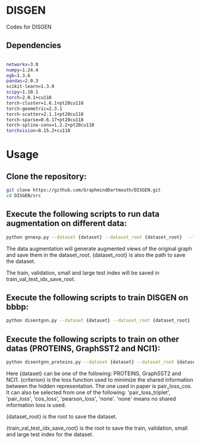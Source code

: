 # DISGEN
Codes for DISGEN

## Dependencies

```bash

networkx=3.0
numpy=1.24.4
ogb=1.3.6
pandas=2.0.3
scikit-learn=1.3.0
scipy=1.10.1
torch=2.0.1+cu118
torch-cluster=1.6.1+pt20cu118
torch-geometric=2.3.1
torch-scatter=2.1.1+pt20cu118
torch-sparse=0.6.17+pt20cu118
torch-spline-conv=1.2.2+pt20cu118
torchvision=0.15.2+cu118
```



# Usage
## Clone the repository:

```bash
git clone https://github.com/GraphmindDartmouth/DISGEN.git
cd DISGEN/src
```


## Execute the following scripts to run data augmentation on different data:

```bash
python gnnexp.py --dataset {dataset} --dataset_root {dataset_root}  --train_val_test_idx_save_root {train_val_test_idx_save_root}
```
The data augmentation will generate augmented views of the original graph and save them in the dataset_root. 
{dataset_root} is also the path to save the dataset.

The train, validation, small and large test index will be saved in train_val_test_idx_save_root.

## Execute the following scripts to train DISGEN on bbbp:

```bash
python disentgnn.py --dataset {dataset} --dataset_root {dataset_root}  --train_val_test_idx_save_root {train_val_test_idx_save_root} --criterion {criterion}
```

## Execute the following scripts to train on other datas (PROTEINS, GraphSST2 and NCI1):
```bash
python disentgnn_proteins.py --dataset {dataset} --dataset_root {dataset_root}  --train_val_test_idx_save_root {train_val_test_idx_save_root} --criterion {criterion}
```
Here {dataset} can be one of the following: PROTEINS, GraphSST2 and NCI1. {criterion} is the loss function used to 
minimize the shared information between the hidden representation. The one used in paper is pair_loss_cos. It can also 
be selected from one of the following: 'pair_loss_triplet', 'pair_loss', 'cos_loss', 'pearson_loss', 'none'. 'none' means
no shared information loss is used. 

{dataset_root} is the root to save the dataset.

{train_val_test_idx_save_root} is the root to save the train, validation, small and large test index for the dataset.
